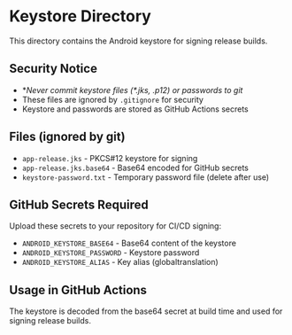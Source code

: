 # Keystore Directory

This directory contains the Android keystore for signing release builds.

## Security Notice
- **Never commit keystore files (*.jks, *.p12) or passwords to git**
- These files are ignored by `.gitignore` for security
- Keystore and passwords are stored as GitHub Actions secrets

## Files (ignored by git)
- `app-release.jks` - PKCS#12 keystore for signing
- `app-release.jks.base64` - Base64 encoded for GitHub secrets
- `keystore-password.txt` - Temporary password file (delete after use)

## GitHub Secrets Required
Upload these secrets to your repository for CI/CD signing:
- `ANDROID_KEYSTORE_BASE64` - Base64 content of the keystore
- `ANDROID_KEYSTORE_PASSWORD` - Keystore password
- `ANDROID_KEYSTORE_ALIAS` - Key alias (globaltranslation)

## Usage in GitHub Actions
The keystore is decoded from the base64 secret at build time and used for signing release builds.